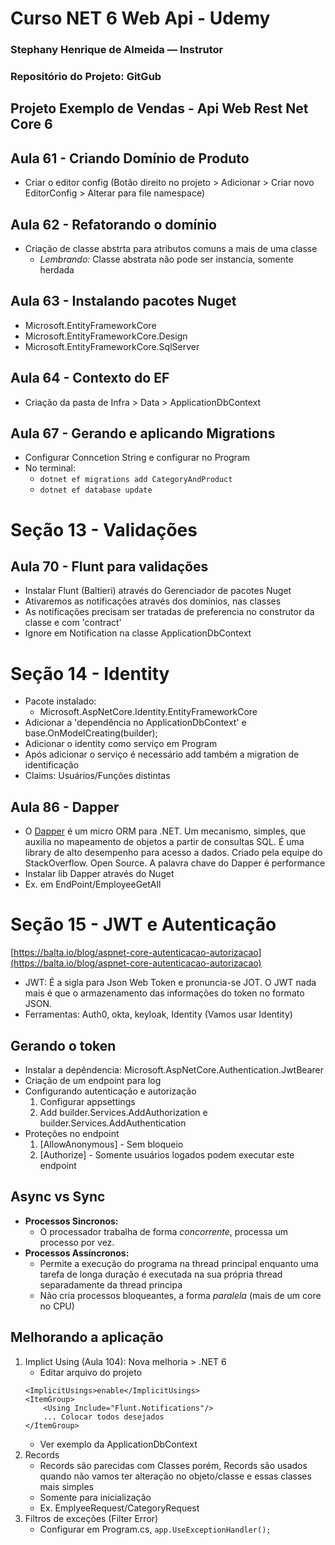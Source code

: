 ﻿# Curso NET 6 Web Api - Udemy 
### Stephany Henrique de Almeida — Instrutor
### Repositório do Projeto: GitGub

## Projeto Exemplo de Vendas - Api Web Rest Net Core 6

## Aula 61 - Criando Domínio de Produto
- Criar o editor config (Botão direito no projeto > Adicionar > Criar novo EditorConfig > Alterar para file namespace)

## Aula 62 - Refatorando o domínio
- Criação de classe abstrta para atributos comuns a mais de uma classe 
	- _Lembrando:_ Classe abstrata não pode ser instancia, somente herdada

## Aula 63 - Instalando pacotes Nuget 
- Microsoft.EntityFrameworkCore
- Microsoft.EntityFrameworkCore.Design
- Microsoft.EntityFrameworkCore.SqlServer

## Aula 64 - Contexto do EF
- Criação da pasta de Infra > Data > ApplicationDbContext

## Aula 67 - Gerando e aplicando Migrations
- Configurar Conncetion String e configurar no Program
- No terminal: 
	- `dotnet ef migrations add CategoryAndProduct`
	- `dotnet ef database update`

# Seção 13 - Validações

## Aula 70 - Flunt para validações
- Instalar Flunt (Baltieri) através do Gerenciador de pacotes Nuget
- Ativaremos as notificações através dos domínios, nas classes
- As notificações precisam ser tratadas de preferencia no construtor da classe e com 'contract'
- Ignore em Notification na classe ApplicationDbContext

# Seção 14 - Identity
- Pacote instalado: 
	- Microsoft.AspNetCore.Identity.EntityFrameworkCore
- Adicionar a 'dependência no ApplicationDbContext' e base.OnModelCreating(builder);
- Adicionar o identity como serviço em Program
- Após adicionar o serviço é necessário add também a migration de identificação
- Claims: Usuários/Funções distintas

## Aula 86 - Dapper
- O [Dapper](https://www.brunobrito.net.br/dapper-em-detalhes/) é um micro ORM para .NET. Um mecanismo, simples, que auxilia no mapeamento de objetos a partir de consultas SQL. É uma library de alto desempenho para acesso a dados. Criado pela equipe do StackOverflow. Open Source. A palavra chave do Dapper é performance
- Instalar lib Dapper através do Nuget
- Ex. em EndPoint/EmployeeGetAll

# Seção 15 - JWT e Autenticação
[https://balta.io/blog/aspnet-core-autenticacao-autorizacao](https://balta.io/blog/aspnet-core-autenticacao-autorizacao)
- JWT: É a sigla para Json Web Token e pronuncia-se JOT. O JWT nada mais é que o armazenamento das informações do token no formato JSON.
- Ferramentas: Auth0, okta, keyloak, Identity (Vamos usar Identity)

## Gerando o token
- Instalar a depêndencia: Microsoft.AspNetCore.Authentication.JwtBearer
- Criação de um endpoint para log
- Configurando autenticação e autorização
	1. Configurar appsettings
	2. Add builder.Services.AddAuthorization e builder.Services.AddAuthentication
- Proteções no endpoint
	1. [AllowAnonymous] - Sem bloqueio
	2. [Authorize] - Somente usuários logados podem executar este endpoint

## Async vs Sync
- **Processos Sincronos:** 
	- O processador trabalha de forma _concorrente_, processa um processo por vez.
- **Processos Assíncronos:** 
	- Permite a execução do programa na thread principal enquanto uma tarefa de longa duração é executada na sua própria thread separadamente da thread principa
	- Não cria processos bloqueantes, a forma _paralela_ (mais de um core no CPU)

## Melhorando a aplicação 
1. Implict Using (Aula 104): Nova melhoria > .NET 6
	- Editar arquivo do projeto
	```
	<ImplicitUsings>enable</ImplicitUsings>
	<ItemGroup>
		<Using Include="Flunt.Notifications"/>
		... Colocar todos desejados
	</ItemGroup>
	```
	- Ver exemplo da ApplicationDbContext
2. Records
	- Records são parecidas com Classes porém, Records são usados quando não vamos ter alteração no objeto/classe e essas classes mais simples
	- Somente para inicialização
	- Ex. EmplyeeRequest/CategoryRequest
3. Filtros de exceções (Filter Error)
    - Configurar em Program.cs, `app.UseExceptionHandler();`


